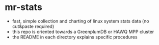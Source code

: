 # mr-stats
* fast, simple collection and charting of linux system stats data (no cut&paste required)
* this repo is oriented towards a GreenplumDB or HAWQ MPP cluster
* the README in each directory explains specific procedures


